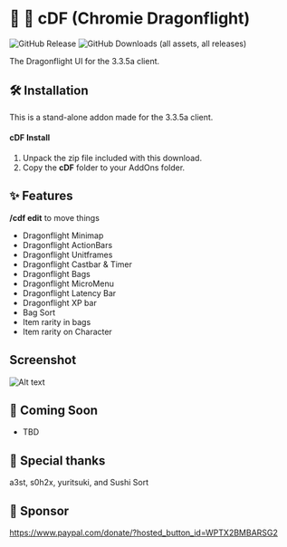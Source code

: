 # 🌟 🐉 cDF (Chromie Dragonflight)
![GitHub Release](https://img.shields.io/github/v/release/TheLinuxITGuy/Chromie-Dragonflight?style=for-the-badge&labelColor=%231A365D&color=%23E9FC12)
![GitHub Downloads (all assets, all releases)](https://img.shields.io/github/downloads/TheLinuxITGuy/Chromie-Dragonflight/total?style=for-the-badge&labelColor=%231A365D&color=%23E9FC12)

The Dragonflight UI for the 3.3.5a client. 

## 🛠️ Installation
This is a stand-alone addon made for the 3.3.5a client.

#### cDF Install
1. Unpack the zip file included with this download.
2. Copy the __cDF__ folder to your AddOns folder.

## ✨ Features
__/cdf edit__ to move things

- Dragonflight Minimap
- Dragonflight ActionBars
- Dragonflight Unitframes
- Dragonflight Castbar & Timer
- Dragonflight Bags
- Dragonflight MicroMenu
- Dragonflight Latency Bar
- Dragonflight XP bar
- Bag Sort
- Item rarity in bags
- Item rarity on Character

## Screenshot
![Alt text](screenshot/cDF2.png)

## 🐞 Coming Soon
- TBD

## 🌟 Special thanks
a3st, s0h2x, yuritsuki, and Sushi Sort

## 💖 Sponsor
https://www.paypal.com/donate/?hosted_button_id=WPTX2BMBARSG2
